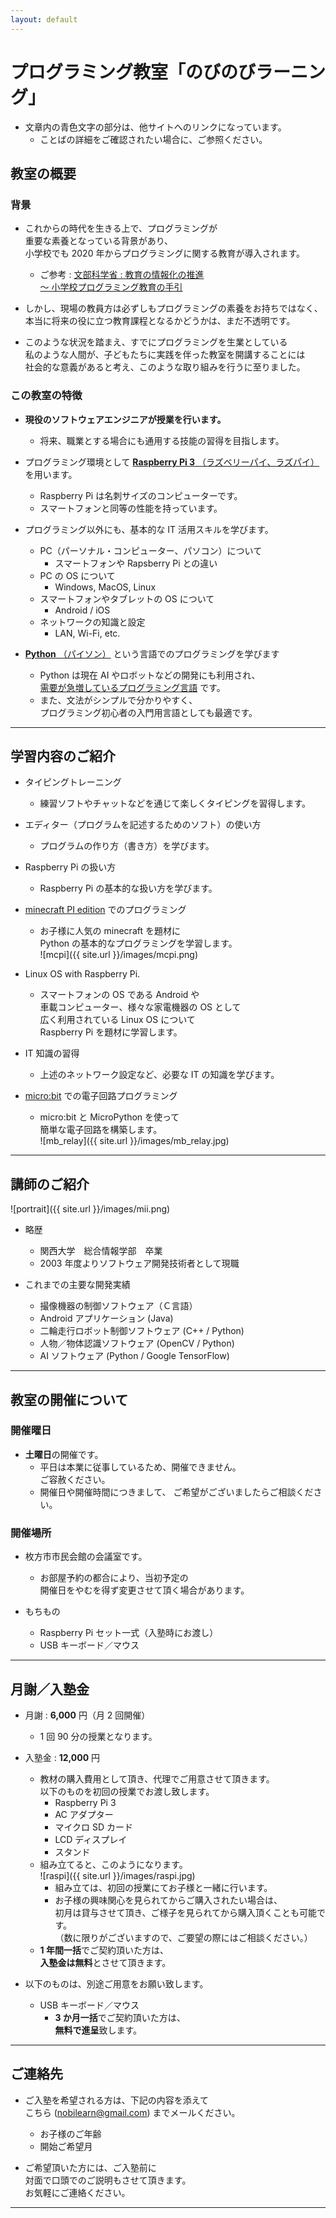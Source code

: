 ```yaml
---
layout: default
---
```


# プログラミング教室「のびのびラーニング」

* 文章内の青色文字の部分は、他サイトへのリンクになっています。
	* ことばの詳細をご確認されたい場合に、ご参照ください。

## 教室の概要

### 背景

* これからの時代を生きる上で、プログラミングが  
重要な素養となっている背景があり、  
小学校でも 2020 年からプログラミングに関する教育が導入されます。
	* ご参考 : [文部科学省 : 教育の情報化の推進<br>〜 小学校プログラミング教育の手引](http://www.mext.go.jp/a_menu/shotou/zyouhou/detail/1403162.htm)

* しかし、現場の教員方は必ずしもプログラミングの素養をお持ちではなく、  
本当に将来の役に立つ教育課程となるかどうかは、まだ不透明です。

* このような状況を踏まえ、すでにプログラミングを生業としている  
私のような人間が、子どもたちに実践を伴った教室を開講することには  
社会的な意義があると考え、このような取り組みを行うに至りました。

### この教室の特徴

* **現役のソフトウェアエンジニアが授業を行います。**
	* 将来、職業とする場合にも通用する技能の習得を目指します。

* プログラミング環境として [**Raspberry Pi 3** （ラズベリーパイ、ラズパイ）](https://www.raspberrypi.org/) を用います。
	* Raspberry Pi は名刺サイズのコンピューターです。
	* スマートフォンと同等の性能を持っています。

* プログラミング以外にも、基本的な IT 活用スキルを学びます。
	* PC（パーソナル・コンピューター、パソコン）について
		* スマートフォンや Rapsberry Pi との違い
	* PC の OS について
		* Windows, MacOS, Linux
	* スマートフォンやタブレットの OS について
		* Android / iOS
	* ネットワークの知識と設定
		* LAN, Wi-Fi, etc.

* [**Python** （パイソン）](https://www.python.jp/) という言語でのプログラミングを学びます
	* Python は現在 AI やロボットなどの開発にも利用され、  
	[需要が急増しているプログラミング言語](https://news.mynavi.jp/article/20190121-758655/) です。
	* また、文法がシンプルで分かりやすく、  
	プログラミング初心者の入門用言語としても最適です。

---

## 学習内容のご紹介

* タイピングトレーニング
	* 練習ソフトやチャットなどを通じて楽しくタイピングを習得します。

* エディター（プログラムを記述するためのソフト）の使い方
	* プログラムの作り方（書き方）を学びます。

* Raspberry Pi の扱い方
	* Raspberry Pi の基本的な扱い方を学びます。

* [minecraft PI edition](https://projects.raspberrypi.org/en/projects/getting-started-with-minecraft-pi/5) でのプログラミング
	* お子様に人気の minecraft を題材に  
	Python の基本的なプログラミングを学習します。  
	![mcpi]({{ site.url }}/images/mcpi.png)

* Linux OS with Raspberry Pi.
	* スマートフォンの OS である Android や  
	車載コンピューター、様々な家電機器の OS として  
	広く利用されている Linux OS について  
	Raspberry Pi を題材に学習します。

* IT 知識の習得
	* 上述のネットワーク設定など、必要な IT の知識を学びます。

* [micro:bit](https://microbit.org/ja/) での電子回路プログラミング
	* micro:bit と MicroPython を使って  
	簡単な電子回路を構築します。  
	![mb_relay]({{ site.url }}/images/mb_relay.jpg)

---

## 講師のご紹介

![portrait]({{ site.url }}/images/mii.png)

* 略歴
	* 関西大学　総合情報学部　卒業
	* 2003 年度よりソフトウェア開発技術者として現職

* これまでの主要な開発実績
	* 撮像機器の制御ソフトウェア（Ｃ言語）
	* Android アプリケーション (Java)
	* 二輪走行ロボット制御ソフトウェア (C++ / Python)
	* 人物／物体認識ソフトウェア (OpenCV / Python)
	* AI ソフトウェア (Python / Google TensorFlow)

---

## 教室の開催について

### 開催曜日

* **土曜日**の開催です。
	* 平日は本業に従事しているため、開催できません。  
	ご容赦ください。
	* 開催日や開催時間につきまして、
	ご希望がございましたらご相談ください。

### 開催場所

* 枚方市市民会館の会議室です。
	* お部屋予約の都合により、当初予定の  
	開催日をやむを得ず変更させて頂く場合があります。

* もちもの
	* Raspberry Pi セット一式（入塾時にお渡し）
	* USB キーボード／マウス

---

## 月謝／入塾金

* 月謝 : **6,000** 円（月 2 回開催）
	* 1 回 90 分の授業となります。

* 入塾金 : **12,000** 円
	* 教材の購入費用として頂き、代理でご用意させて頂きます。  
	以下のものを初回の授業でお渡し致します。
		* Raspberry Pi 3
		* AC アダプター
		* マイクロ SD カード
		* LCD ディスプレイ
		* スタンド
	* 組み立てると、このようになります。  
	![raspi]({{ site.url }}/images/raspi.jpg)
		* 組み立ては、初回の授業にてお子様と一緒に行います。
		* お子様の興味関心を見られてからご購入されたい場合は、  
		初月は貸与させて頂き、ご様子を見られてから購入頂くことも可能です。  
		（数に限りがございますので、ご要望の際にはご相談ください。）
	* **1 年間一括**でご契約頂いた方は、  
	**入塾金は無料**とさせて頂きます。

* 以下のものは、別途ご用意をお願い致します。
	* USB キーボード／マウス
		* **3 か月一括**でご契約頂いた方は、  
		**無料で進呈**致します。

---

## ご連絡先

* ご入塾を希望される方は、下記の内容を添えて  
こちら (nobilearn@gmail.com) までメールください。
	* お子様のご年齢
	* 開始ご希望月

* ご希望頂いた方には、ご入塾前に  
対面で口頭でのご説明もさせて頂きます。  
お気軽にご連絡ください。

---
